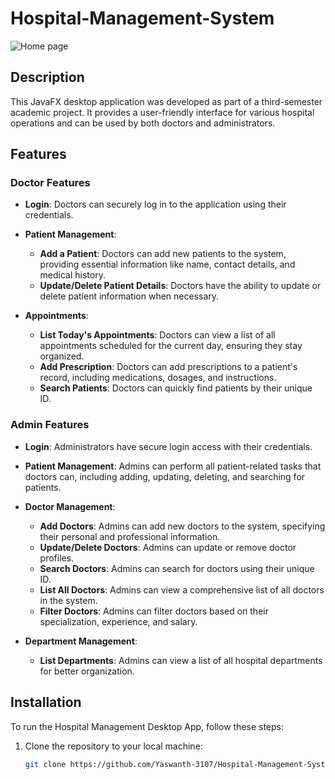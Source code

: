 # Hospital-Management-System
![Home page](https://github.com/Navaneeth-22/Hospital-Management-System/assets/91784608/36b244d1-d702-48b8-8059-14f6e6aeb58d)

## Description

This JavaFX desktop application was developed as part of a third-semester academic project. It provides a user-friendly interface for various hospital operations and can be used by both doctors and administrators.

## Features

### Doctor Features
- **Login**: Doctors can securely log in to the application using their credentials.

- **Patient Management**:
  - **Add a Patient**: Doctors can add new patients to the system, providing essential information like name, contact details, and medical history.
  - **Update/Delete Patient Details**: Doctors have the ability to update or delete patient information when necessary.

- **Appointments**:
  - **List Today's Appointments**: Doctors can view a list of all appointments scheduled for the current day, ensuring they stay organized.
  - **Add Prescription**: Doctors can add prescriptions to a patient's record, including medications, dosages, and instructions.
  - **Search Patients**: Doctors can quickly find patients by their unique ID.

### Admin Features
- **Login**: Administrators have secure login access with their credentials.

- **Patient Management**: Admins can perform all patient-related tasks that doctors can, including adding, updating, deleting, and searching for patients.

- **Doctor Management**:
  - **Add Doctors**: Admins can add new doctors to the system, specifying their personal and professional information.
  - **Update/Delete Doctors**: Admins can update or remove doctor profiles.
  - **Search Doctors**: Admins can search for doctors using their unique ID.
  - **List All Doctors**: Admins can view a comprehensive list of all doctors in the system.
  - **Filter Doctors**: Admins can filter doctors based on their specialization, experience, and salary.

- **Department Management**:
  - **List Departments**: Admins can view a list of all hospital departments for better organization.

## Installation

To run the Hospital Management Desktop App, follow these steps:

1. Clone the repository to your local machine:
   ```bash
   git clone https://github.com/Yaswanth-3107/Hospital-Management-System.git
